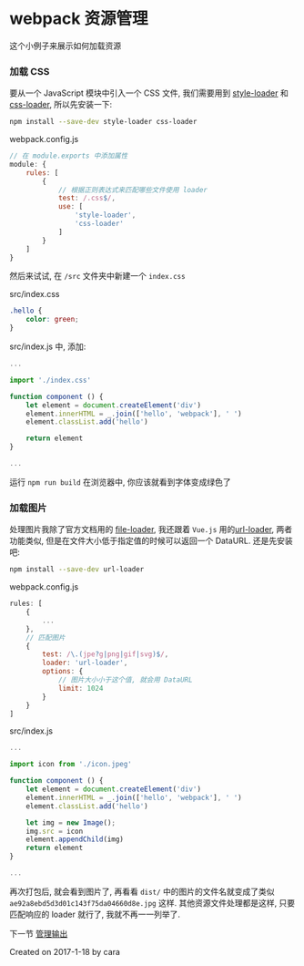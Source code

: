 # webpack 资源管理
这个小例子来展示如何加载资源

### 加载 CSS
要从一个 JavaScript 模块中引入一个 CSS 文件, 我们需要用到 [style-loader](https://doc.webpack-china.org/loaders/style-loader) 和 [css-loader](https://doc.webpack-china.org/loaders/css-loader), 所以先安装一下:

```zsh
npm install --save-dev style-loader css-loader
```
webpack.config.js
```js
// 在 module.exports 中添加属性
module: {
    rules: [
        {
            // 根据正则表达式来匹配哪些文件使用 loader
            test: /.css$/,
            use: [
                'style-loader',
                'css-loader'
            ]
        }
    ]
}
```

然后来试试, 在 `/src` 文件夹中新建一个 `index.css`

src/index.css
```css
.hello {
    color: green;
}
```

src/index.js 中, 添加:
```js
...

import './index.css'

function component () {
    let element = document.createElement('div')
    element.innerHTML = _.join(['hello', 'webpack'], ' ')
    element.classList.add('hello')

    return element
}

...

```
运行 `npm run build` 在浏览器中, 你应该就看到字体变成绿色了

### 加载图片
处理图片我除了官方文档用的 [file-loader](https://doc.webpack-china.org/loaders/file-loader), 我还跟着 `Vue.js` 用的[url-loader](https://doc.webpack-china.org/loaders/url-loader), 两者功能类似, 但是在文件大小低于指定值的时候可以返回一个 DataURL. 还是先安装吧:
```zsh
npm install --save-dev url-loader
```

webpack.config.js
```js
rules: [
    {
        ...
    },
    // 匹配图片
    {
        test: /\.(jpe?g|png|gif|svg)$/,
        loader: 'url-loader',
        options: {
            // 图片大小小于这个值, 就会用 DataURL
            limit: 1024
        }
    }
]
```

src/index.js
```js
...

import icon from './icon.jpeg'

function component () {
    let element = document.createElement('div')
    element.innerHTML = _.join(['hello', 'webpack'], ' ')
    element.classList.add('hello')

    let img = new Image();
    img.src = icon
    element.appendChild(img)
    return element
}

...

```

再次打包后, 就会看到图片了, 再看看 `dist/` 中的图片的文件名就变成了类似 `ae92a8ebd5d3d01c143f75da04660d8e.jpg` 这样. 其他资源文件处理都是这样, 只要匹配响应的 loader 就行了, 我就不再一一列举了.

下一节 [管理输出](https://github.com/Caraws/webpack-demo/tree/master/output)

Created on 2017-1-18 by cara